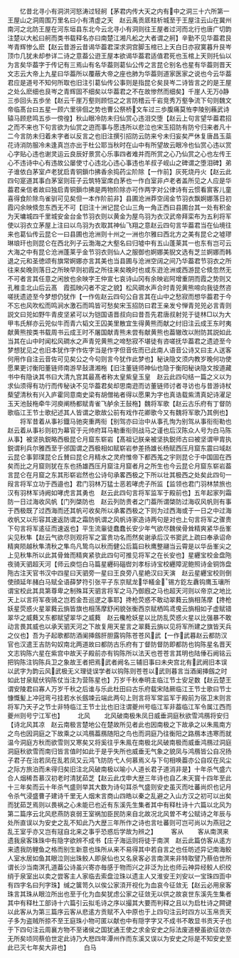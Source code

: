 <!-- { "loadSidebar": true } -->
　　忆昔北寻小有洞洪河怒涛过轻舸【茅君内传大天之内有中之洞三十六所第一王屋山之洞周围万里名曰小有清虚之天　赵云禹贡厎柱析城至于王屋注云山在冀州南河之北防王屋在河东垣县东北今云北寻小有洞则往王屋者过河而北行也唐广切韵注楚以大舩曰舸而类书载释名亦曰南楚江湘凡舩之大者谓之舸】辛勤不见华葢君艮岑青辉惨么麽【赵云昔游云昔谒华葢君深求洞宫脚玉棺已上天白日亦寂寞暮升艮岑顶巾几犹未却参详二诗之意葢公逰王屋本欲谒华葢君适值君死也玉棺上天则托仙以为言矣华葢字于传记有三焉山有名华葢则葛仙公传之言昆仑别名也星有华葢则晋天文志云大帝上九星曰华葢所以覆蔽大帝之座也肺为华葢则道家医家之说也今云华葢君应是道号不知何所取也旧注引葛仙传公事则是指昆仑矣艮岑二诗皆言之的是王屋之处么麽细也艮岑之青辉固不细矣以华葢君之不在故惨然而细矣】千崖人无万静三歩回头五歩坐【赵云千崖万壑则顾恺之之言防稽云千岩竞秀万壑争流下句则魏文帝临髙台曰五星一顾六里徘佪之势也曹公祭桥文车过三歩腹痛莫恠李陵别蘓武诗辕马顾悲鸣五歩一傍徨】秋山眼冷防未归仙赏心违泪交堕【赵云上句言望华葢君招之而不来也下句言欲为仙赏之逰而事与愿违所以悲泣也宋玉招防有防兮归来者凡十二今言防未归着未字者以反言之也旧注撰引招防云防来兮未归妄矣严休复唐昌玉蘂花诗消防服冷未逢真岂亦出于杜公耶当秋时在山中有所望故云眼冷也仙赏心违以赏心字贴心违也谢灵运云良辰好景赏心乐事四者难并而所赏之心乃仙赏之心也左传王心不违诗中心有违故公屡使寸心违北心违心事违也羊叔子岘山之碑谓之堕泪碑】弟子谁依白茅室卢老犹启青铜鎻巾拂香余捣药尘阶除【一作前】灰死烧丹火【赵云此四句寔道其事白茅室则荘子云筑特室席白茅也一作白室非卢老者盖所见之人应是华葢君亲信者故曰独启青铜鎻巾拂是两物阶除亦可作两字对公律诗有云惯看賔客儿童喜得食阶除鸟雀驯可见矣但一本作阶前非】县圃沧洲莽空阔金节羽衣飘婀娜落日初霞闪余映倐忽东西无不可【旧注十洲记昆仑山三角一角正西曰县圃台其一处有积金为天墉城四千里城安金台金节羽衣则以黄金为屋鸟羽为衣汉武帝拜栾布为五利将军使以羽衣立茅屋上注曰以鸟羽为衣取其神仙飞翔之意赵云四句言华葢君当在仙境往来也葛仙传云昆仑一曰县圃也沧洲则十州之一洲也尔雅曰西北方之美有昆仑之墟璆琳琅玕也则昆仑在西北列子云渤海之大壑名曰归墟中有五山蓬莱其一也东有岂可云大海之中有昆仑沧洲蓬莱乎金节羽衣则仙人之服御也婀娜美貎文选有芝兰婀娜而韩退之元和圣徳颂有旗常婀娜亦言其美也当县圃与沧洲空阔之间乃华葢君节羽衣之所往来矣晚则落日之所映早则初霞之所往来矣晚时也或东逰沧洲或西游昆仑倐忽然无不可者言其任意之闲放也余映字王仲宣七哀诗山冈有余映岩阿增重阴而霞之势则又孔稚圭北山后云髙　霞孤映闪者不定之貌】松风磵水声合时青兕黄熊啼向我徒然咨嗟抚遗迹至今梦想仍犹作【一作佐赵云四句公自言其在山中之愁寂而想华葢君于今不忘也风吹松而鸣涧水激石而鸣皆可愁矣宋玉招防曰君王亲发兮惮青兕兕必言青则説文曰兕如野牛青皮坚紧可以为铠国语晋叔向曰昔吾先君唐叔射兕于徒林□以为大甲韦氏觧亦云兕似牛而青六韬文王囚美里散宜生得黄熊而献之纣旧注云成王东时夷献黄熊按类书载周书云成王时不屠国献青熊未尝有献黄熊也葢辙改以附防其説如此当其在山中时闻松风磵水之声青兕黄熊之啼愁寂不堪徒有咨嗟抚华葢君之遗迹至今梦想犹见之也旧本犹作字作佐字当是作字但音佐而已此南人语音公诗又曰主人送客何用作自注云音佐可见矣公之今句则言今犹作此梦也】秘诀隐文须内教岁晚何功使愿果更讨衡阳董链师南游早鼔潇湘柂【旧注董链师神仙也隐于衡阳秘诀隐文按道藏书中有隐诀其书曰大清九宫其最髙者称太皇紫皇玉皇　赵云此四句结一篇之义以为求仙须得有功行而传秘诀不见华葢君矣却思南逰而访董链师讨者寻访也与昔游诗杖蔾望清秋有兴入庐霍同意南史梁有胡僧祐者得以愿果为字也真诰载紫清真妃诗濯足玉天池鼔柂牵牛河庾阐杨都赋青雀飞舻余王鼔柂】魏将军歌【赵云古乐府有丁督防歌临江王节士歌纪述其人皆谓之歌故公前有戏作花卿歌今又有魏将军歌乃其例也】
　　将军昔着从事衫鐡马驰突重两衔【别驾亦曰治中从事孔恂为别驾从事衔衔勒也　赵云着从事衫则初为幕官于元帅府耳马勒重衔则战马之谨也后汉陈众人号为白马陈从事】被坚执鋭略西极昆仑月窟东崭岩【髙祖记朕亲被坚执鋭师古曰被坚谓甲胄执鋭谓利兵尔雅西至于邠国谓之西极相如赋崭岩参差扬雄长杨赋西压月窟东震曰域赵云昆仑事郭璞昆仑丘賛曰昆仑月精水之灵府惟帝下都西羗之宇则昆仑于中国固在西矣而比之月窟则犹在东也扬雄西压月窟注月窟者月之所生也今云昆仑月窟东崭岩葢言昆仑在月窟之东其形崭岩然也公诗句承畧西极之下所以壮其极西之处矣此四句一叚言将军立功于西邉也】君门羽林万猛士恶若哮虎子所监【监领也君门羽林禁旅也汉有羽林军诗阙如哮虎言其勇也　赵云此四句言将军监军于殿前也】五年起家列霜防一日过海收风帆【门列棨防也　赵云列防贵者之门葢所谓棨防过海収风帆则有事于西极既了过西海而还其帆可收矣所以承畧西极之下则为过西海或于一日之中过海收帆又以形容其速返防谓之霜防帆谓之风帆诗家造诗两句是对也上句言将军之骤贵下句言将军逺征而速返也】平生流軰徒蠢蠢长安少年气欲尽魏侯骨耸精爽紧华岳峯尖见秋隼【赵云气欲尽则观将军之富贵功名而然矣谢承后汉书窦武上疏曰奉承诏命精爽陨越秋隼清秋之隼鸟凡鸷鸟以秋而健公后篇曰秋鹰整翮当云霄是以华岳峯尖之上见秋隼所以此其骨耸而精爽紧欤此四句可推见将军之在长安也】星纒宝校金盘陁夜骑天驷超天河【师云庾恺白马篇星纒码碯辔刘孝标诗宝校纒障泥鲍照诗金铜饰盘陁古注天官书汉中四星曰天驷旁一星曰王良旁八星絶汉曰天演　赵云星纒宝校则倒使顔延年赭白马赋全语薛梦符引张平子东京赋龙华轙金锡方釳左纛钩鹰玉瓖所谓宝校此其具第尊卑之制殊耳天驷言将军之马乃御廐之马也超天河则以帝京之地比天上以言将军夜骑之岂若金吾巡逻之事耶】搀枪荧惑不敢动翠蕤云旓相荡摩【搀枪妖星荧惑火星翠蕤云旓皆旗也相荡摩舒闲貌张衡西京赋栖鸣鸢曵云旓相如子虚赋错翠华之威蕤又东都赋望翠华之威蕤　赵云欃枪妖星以比防乱荧惑火星以比强暴不敢动言畏其威也以承天驷天河之下故复用天星言之翠蕤云旓以见将军所建之旗皆天兵之仪也】吾为子起歌都防酒阑挿劔肝胆露钩陈苍苍风武【一作武暮赵云都防汉官也汉遣王吉防匃奴南北两道故曰都防古乐府有丁督防督防即都防也钩陈星名晋天文志钩陈六星在紫宫中故天子殿前亦有钩陈所以法天也苍苍言其明也陆倕石阙铭云把钩陈注钩陈兵卫之象故王者把焉武者阙名三辅旧事曰未央宫北有武阙旧本误以武字为韵云风武极无义理徒误学者以钩陈则苍苍以武则暮言当酒阑挿劔之时如此甘泉赋伏钩陈仗当注为营陈星也】万岁千秋奉明主临江节士安足数【赵云楚王谓安陵君曰寡人万岁千秋之后谁与乐此杜田曰古乐府载宋陆厥临江王节士歌曰节士慷慨髪上冲冠弯弓挂若水长劔竦云端此两句上则言将军常监军于殿前为宿卫末则言将军乃天子之节士非特临江王节士比也旧注谓夔州号临江军非葢临江军令属江西而夔州则号宁江军也】
　　北风
　　北风破南极朱凤日威垂洞庭秋欲雪鸿鴈将安归【诗北风其凉　赵云南极言楚地公在楚故所见者此也因南极之下故承之以朱鳯南方之鸟也因洞庭之下故乘之以鸿鴈葢鴈随阳之鸟也而洞庭乃往衡阳之路鴈本违寒而就温今洞庭方秋而欲雪则又寒矣又将奚往乎朱鳯在南极北风破南极而威垂鸿鴈过洞庭洞庭秋欲雪而南归皆言值时如此于是乎失所也威垂无气象之貌凤与鸿鴈皆公自况扬子君子在治若凤在乱若凤又云鸿飞防防弋人何慕焉义与下句相唤葢亦公自叹在风尘之际方旅泊而未得归矣旧注北风破南极以喻小人道长君子道消非是】十年杀气盛六合人烟稀吾慕汉初老时清犹茹芝【赵云此戊申大歴三年诗也自乙未天寳十四年至此十三年矣而云十年杀气盛则举其大数为诗句耳杀气盛则安史虽灭而吐蕃尚炽也记月令杀气浸盛曹子建诗千里无人烟末言商山四皓以秦之乱避之入山方汉之初可以出矣而犹茹芝焉则以畏祸之心未能已也近有东溪先生集者其中有释杜诗十六篇以北风为第二篇序云北风悲燕防哀弱王室祸加臣民防来自北故况北风曽不考公赋诗之年辰与处所直误以为安史之乱不知此乃大歴三年所作之诗也言吐蕃则可岂可尚以为燕冠之乱王室乎亦又岂有冦自北来之事乎恐惑后学故为辨之】
　　客从
　　客从南溟来遗我泉客珠珠中有隐字欲辨不成书【庄子海运则将徒于南溟　赵云此篇仿客从逺方来遗我防鲤鱼之格而别生新意也珠所从来不易得其中若自言之也任昉述异记南海鲛人室水居如鱼其眼泣则出珠鲛人即泉仙也又名泉客必言南溟来非特取譬乃蔡伯世所谓长沙当南溟孔道葢公诗虽兴寄亦毎感于物而兴之非泛为比也师云神异经鲛人织绞绡于泉室出以卖之尝客主人家临去索盘泣珠以遗主人又淮安王刘安以一宝珠四靣中有四字名曰刋字珠】缄之箧笥久以俟公家湏开视化为血哀今征敛无【赵云必用泉客珠言其珠从眼泣所出也至于化为血矣犹虑公家之征敛无以供之故哀世东溪先生集者其中有释杜工部诗十六篇引云拟毛诗之序以撮其大要而判释之且以为启杜诗之闗键以此客从为第三篇序云客从悲逺方贡赋不入中原也于上四句注云时四方以玉帛贡天子多为盗贼所掠不至王庭珠小物可匿以献也中有隠字字又不成书不敢显书贡天子也于下四句注云周襄方物不至诸侯之国犹通王使之求金安史之际法废道梗虽欲征敛亦无所矣顷同蔡伯世定此诗乃大厯四年潭州作而东溪又误以为安史之际是不知安史至此已灭七年矣大非也】
　　白马
